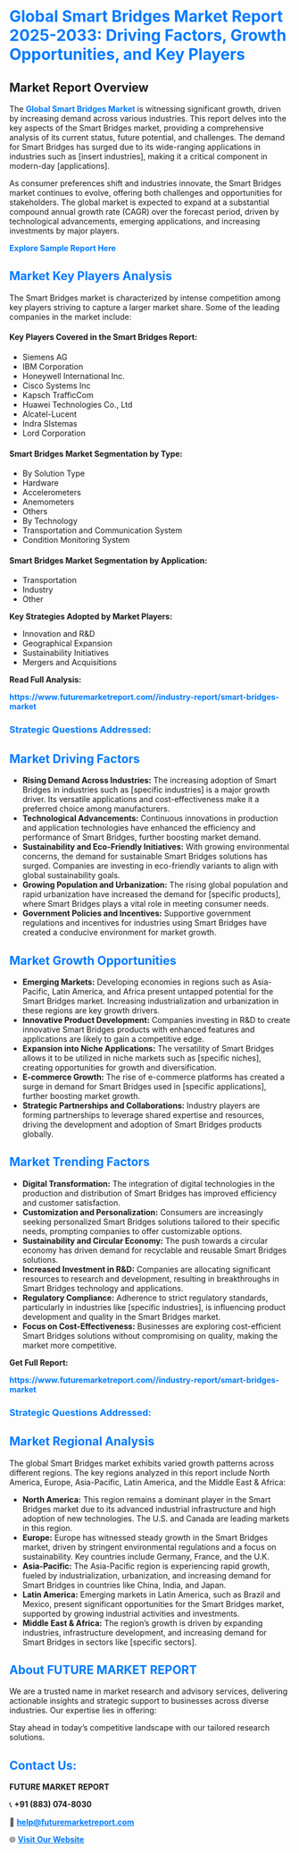 <h1 style="color: #007BFF;">Global Smart Bridges Market Report 2025-2033: Driving Factors, Growth Opportunities, and Key Players</h1>

<section id="overview">
<h2>Market Report Overview</h2>
<p>The <a href="https://www.futuremarketreport.com//industry-report/smart-bridges-market" style="color: #007BFF; text-decoration: none;"><strong>Global Smart Bridges Market</strong></a> is witnessing significant growth, driven by increasing demand across various industries. This report delves into the key aspects of the Smart Bridges market, providing a comprehensive analysis of its current status, future potential, and challenges. The demand for Smart Bridges has surged due to its wide-ranging applications in industries such as [insert industries], making it a critical component in modern-day [applications].</p>
<p>As consumer preferences shift and industries innovate, the Smart Bridges market continues to evolve, offering both challenges and opportunities for stakeholders. The global market is expected to expand at a substantial compound annual growth rate (CAGR) over the forecast period, driven by technological advancements, emerging applications, and increasing investments by major players.</p>
</section>

<section id="overview">
<p><a href="https://www.futuremarketreport.com//request-sample/reportId=82519" style="color: #007BFF; text-decoration: none;"><strong>Explore Sample Report Here</strong></a></p>
</section>

<section id="key-players">
<h2 style="color: #007BFF;">Market Key Players Analysis</h2>
<p>The Smart Bridges market is characterized by intense competition among key players striving to capture a larger market share. Some of the leading companies in the market include:</p>
<h4>Key Players Covered in the Smart Bridges Report:</h4>
<ul><li>Siemens AG</li><li>IBM Corporation</li><li>Honeywell International Inc.</li><li>Cisco Systems Inc</li><li>Kapsch TrafficCom</li><li>Huawei Technologies Co., Ltd</li><li>Alcatel-Lucent</li><li>Indra SIstemas</li><li>Lord Corporation</li></ul>
<h4>Smart Bridges Market Segmentation by Type:</h4>
<ul><li>By Solution Type</li><li>Hardware</li><li>Accelerometers</li><li>Anemometers</li><li>Others</li><li>By Technology</li><li>Transportation and Communication System</li><li>Condition Monitoring System</li></ul>

<h4>Smart Bridges Market Segmentation by Application:</h4>
<ul><li>Transportation</li><li>Industry</li><li>Other</li></ul>
<p><strong>Key Strategies Adopted by Market Players:</strong></p>
<ul>
<li>Innovation and R&D</li>
<li>Geographical Expansion</li>
<li>Sustainability Initiatives</li>
<li>Mergers and Acquisitions</li>
</ul>
</section>

<section>
<p><strong>Read Full Analysis: </strong></p><a href="https://www.futuremarketreport.com//industry-report/smart-bridges-market" style="color: #007BFF; text-decoration: none;"><strong>https://www.futuremarketreport.com//industry-report/smart-bridges-market</strong></a>
<h3 style="color: #007BFF;">Strategic Questions Addressed:</h3>
</section>

<section id="driving-factors">
<h2 style="color: #007BFF;">Market Driving Factors</h2>
<ul>
<li><strong>Rising Demand Across Industries:</strong> The increasing adoption of Smart Bridges in industries such as [specific industries] is a major growth driver. Its versatile applications and cost-effectiveness make it a preferred choice among manufacturers.</li>
<li><strong>Technological Advancements:</strong> Continuous innovations in production and application technologies have enhanced the efficiency and performance of Smart Bridges, further boosting market demand.</li>
<li><strong>Sustainability and Eco-Friendly Initiatives:</strong> With growing environmental concerns, the demand for sustainable Smart Bridges solutions has surged. Companies are investing in eco-friendly variants to align with global sustainability goals.</li>
<li><strong>Growing Population and Urbanization:</strong> The rising global population and rapid urbanization have increased the demand for [specific products], where Smart Bridges plays a vital role in meeting consumer needs.</li>
<li><strong>Government Policies and Incentives:</strong> Supportive government regulations and incentives for industries using Smart Bridges have created a conducive environment for market growth.</li>
</ul>
</section>

<section id="growth-opportunities">
<h2 style="color: #007BFF;">Market Growth Opportunities</h2>
<ul>
<li><strong>Emerging Markets:</strong> Developing economies in regions such as Asia-Pacific, Latin America, and Africa present untapped potential for the Smart Bridges market. Increasing industrialization and urbanization in these regions are key growth drivers.</li>
<li><strong>Innovative Product Development:</strong> Companies investing in R&D to create innovative Smart Bridges products with enhanced features and applications are likely to gain a competitive edge.</li>
<li><strong>Expansion into Niche Applications:</strong> The versatility of Smart Bridges allows it to be utilized in niche markets such as [specific niches], creating opportunities for growth and diversification.</li>
<li><strong>E-commerce Growth:</strong> The rise of e-commerce platforms has created a surge in demand for Smart Bridges used in [specific applications], further boosting market growth.</li>
<li><strong>Strategic Partnerships and Collaborations:</strong> Industry players are forming partnerships to leverage shared expertise and resources, driving the development and adoption of Smart Bridges products globally.</li>
</ul>
</section>

<section id="trending-factors">
<h2 style="color: #007BFF;">Market Trending Factors</h2>
<ul>
<li><strong>Digital Transformation:</strong> The integration of digital technologies in the production and distribution of Smart Bridges has improved efficiency and customer satisfaction.</li>
<li><strong>Customization and Personalization:</strong> Consumers are increasingly seeking personalized Smart Bridges solutions tailored to their specific needs, prompting companies to offer customizable options.</li>
<li><strong>Sustainability and Circular Economy:</strong> The push towards a circular economy has driven demand for recyclable and reusable Smart Bridges solutions.</li>
<li><strong>Increased Investment in R&D:</strong> Companies are allocating significant resources to research and development, resulting in breakthroughs in Smart Bridges technology and applications.</li>
<li><strong>Regulatory Compliance:</strong> Adherence to strict regulatory standards, particularly in industries like [specific industries], is influencing product development and quality in the Smart Bridges market.</li>
<li><strong>Focus on Cost-Effectiveness:</strong> Businesses are exploring cost-efficient Smart Bridges solutions without compromising on quality, making the market more competitive.</li>
</ul>
</section>

<section>
<p><strong>Get Full Report: </strong></p><a href="https://www.futuremarketreport.com//industry-report/smart-bridges-market" style="color: #007BFF; text-decoration: none;"><strong>https://www.futuremarketreport.com//industry-report/smart-bridges-market</strong></a>
<h3 style="color: #007BFF;">Strategic Questions Addressed:</h3>
</section>


<section id="regional-analysis">
<h2 style="color: #007BFF;">Market Regional Analysis</h2>
<p>The global Smart Bridges market exhibits varied growth patterns across different regions. The key regions analyzed in this report include North America, Europe, Asia-Pacific, Latin America, and the Middle East & Africa:</p>
<ul>
<li><strong>North America:</strong> This region remains a dominant player in the Smart Bridges market due to its advanced industrial infrastructure and high adoption of new technologies. The U.S. and Canada are leading markets in this region.</li>
<li><strong>Europe:</strong> Europe has witnessed steady growth in the Smart Bridges market, driven by stringent environmental regulations and a focus on sustainability. Key countries include Germany, France, and the U.K.</li>
<li><strong>Asia-Pacific:</strong> The Asia-Pacific region is experiencing rapid growth, fueled by industrialization, urbanization, and increasing demand for Smart Bridges in countries like China, India, and Japan.</li>
<li><strong>Latin America:</strong> Emerging markets in Latin America, such as Brazil and Mexico, present significant opportunities for the Smart Bridges market, supported by growing industrial activities and investments.</li>
<li><strong>Middle East & Africa:</strong> The region’s growth is driven by expanding industries, infrastructure development, and increasing demand for Smart Bridges in sectors like [specific sectors].</li>
</ul>
</section>

<footer>
<h2 style="color: #007BFF;">About FUTURE MARKET REPORT</h2>
<p>We are a trusted name in market research and advisory services, delivering actionable insights and strategic support to businesses across diverse industries. Our expertise lies in offering:</p>

<p>Stay ahead in today’s competitive landscape with our tailored research solutions.</p>

<h2 style="color: #007BFF;">Contact Us:</h2>
<p><strong>FUTURE MARKET REPORT</strong></p>
<p>📞 <strong>+91 (883) 074-8030</strong></p>
<p>📧 <strong><a href="mailto:help@futuremarketreport.com" style="color: #007BFF;">help@futuremarketreport.com</a></strong></p>
<p>🌐 <strong><a href="https://www.futuremarketreport.com/" style="color: #007BFF;">Visit Our Website</a></strong></p>
</footer>